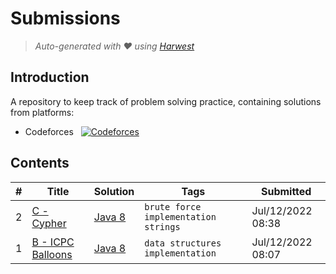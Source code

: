 Submissions
======================
> *Auto-generated with ❤ using [Harwest](https://github.com/nileshsah/harwest-tool)*

## Introduction

A repository to keep track of problem solving practice, containing solutions from platforms:
* Codeforces &nbsp; [![Codeforces](https://run.kaist.ac.kr/badges/codeforces/Jehad_halahla.svg)](https://codeforces.com/profile/Jehad_halahla)


## Contents

| # | Title | Solution | Tags | Submitted |
|---| ----- | -------- | ---- | --------- |
2 | [C - Cypher](https://codeforces.com/contest/1703/problem/C) | [Java 8](./codeforces/1703/C.java) | `brute force` `implementation` `strings` | Jul/12/2022 08:38 | 
1 | [B - ICPC Balloons](https://codeforces.com/contest/1703/problem/B) | [Java 8](./codeforces/1703/B.java) | `data structures` `implementation` | Jul/12/2022 08:07 | 